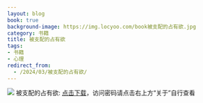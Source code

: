 ```yaml
---
layout: blog
book: true
background-image: https://img.locyoo.com/book被支配的占有欲.jpg
category: 书籍
title: 被支配的占有欲
tags:
- 书籍
- 心理
redirect_from:
  - /2024/03/被支配的占有欲/
---
```

![](https://img.locyoo.com/book被支配的占有欲.jpg)
被支配的占有欲: <a name = "ref1" href="https://url18.ctfile.com/f/50983618-1377644656-02ae8c?p=3619">点击下载</a>，访问密码请点击右上方“关于”自行查看